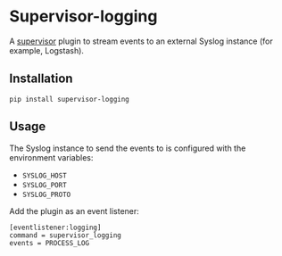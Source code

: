Supervisor-logging
==================

A [supervisor] plugin to stream events to an external Syslog instance (for
example, Logstash).

Installation
------------

```
pip install supervisor-logging
```

Usage
-----

The Syslog instance to send the events to is configured with the environment
variables:

* `SYSLOG_HOST`
* `SYSLOG_PORT`
* `SYSLOG_PROTO`

Add the plugin as an event listener:

```
[eventlistener:logging]
command = supervisor_logging
events = PROCESS_LOG
```

[supervisor]: http://supervisord.org/

